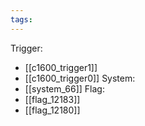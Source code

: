 ```yaml
---
tags:
---
```

Trigger:
- [[c1600_trigger1]]
- [[c1600_trigger0]]
System:
- [[system_66]]
Flag:
- [[flag_12183]]
- [[flag_12180]]

